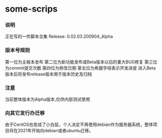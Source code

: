 # some-scrips

### 说明
正在写的一件脚本合集
Release: 0.02.03.200904_Alpha

### 版本号规则
第一位为主板本发布
第二位为新功能发布或Beta版本以后的重大BUG修复
第三位为commit提交次数
第四位为修改日期
第五位为希腊字母表示开发进度
进入Beta版本后将发布release版本用于版本历史及归档

### 注意
当前整体版本为Alpha版本,仅供内部测试使用

### 向其它发行办迁移
由于CentOS也变成了小白鼠，个人决定不再使用debian作为服务器系统，整体项目将在2021年开始向debian或者ubuntu迁移。
